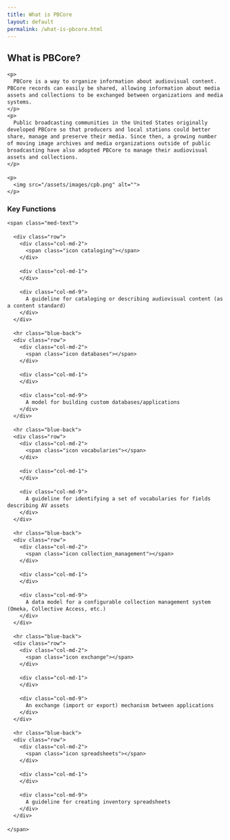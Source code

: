 ```yaml
---
title: What is PBCore
layout: default
permalink: /what-is-pbcore.html
---
```

<div class="row">
  <h2 class="blue title">
    What is PBCore?
  </h2>
</div>

<div class="row">
  <div class="col-md-6">

    <p>
      PBCore is a way to organize information about audiovisual content. PBCore records can easily be shared, allowing information about media assets and collections to be exchanged between organizations and media systems.
    </p>
    <p>
      Public broadcasting communities in the United States originally developed PBCore so that producers and local stations could better share, manage and preserve their media. Since then, a growing number of moving image archives and media organizations outside of public broadcasting have also adopted PBCore to manage their audiovisual assets and collections.
    </p>

    <p>
      <img src="/assets/images/cpb.png" alt="">
    </p>

  </div>

  <div class="col-md-1">
  </div>

  <div class="col-md-5">
    <h3 style="margin-bottom:.8em;">
      Key Functions
    </h3>

    <span class="med-text">

      <div class="row">
        <div class="col-md-2">
          <span class="icon cataloging"></span>
        </div>

        <div class="col-md-1">
        </div>

        <div class="col-md-9">
          A guideline for cataloging or describing audiovisual content (as a content standard)
        </div>
      </div>

      <hr class="blue-back">
      <div class="row">
        <div class="col-md-2">
          <span class="icon databases"></span>
        </div>

        <div class="col-md-1">
        </div>

        <div class="col-md-9">
          A model for building custom databases/applications
        </div>
      </div>

      <hr class="blue-back">
      <div class="row">
        <div class="col-md-2">
          <span class="icon vocabularies"></span>
        </div>

        <div class="col-md-1">
        </div>

        <div class="col-md-9">
          A guideline for identifying a set of vocabularies for fields describing AV assets
        </div>
      </div>

      <hr class="blue-back">
      <div class="row">
        <div class="col-md-2">
          <span class="icon collection_management"></span>
        </div>

        <div class="col-md-1">
        </div>

        <div class="col-md-9">
          A data model for a configurable collection management system (Omeka, Collective Access, etc.)
        </div>
      </div>

      <hr class="blue-back">
      <div class="row">
        <div class="col-md-2">
          <span class="icon exchange"></span>
        </div>

        <div class="col-md-1">
        </div>

        <div class="col-md-9">
          An exchange (import or export) mechanism between applications
        </div>
      </div>

      <hr class="blue-back">
      <div class="row">
        <div class="col-md-2">
          <span class="icon spreadsheets"></span>
        </div>

        <div class="col-md-1">
        </div>

        <div class="col-md-9">
          A guideline for creating inventory spreadsheets
        </div>
      </div>

    </span>
  </div>
</div>
